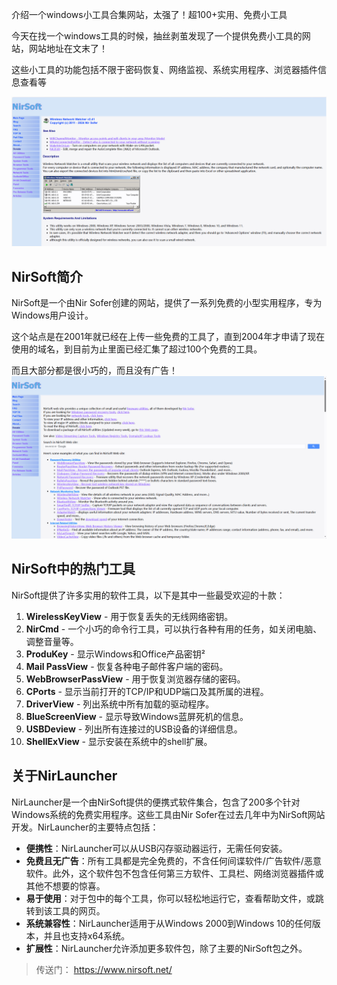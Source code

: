 介绍一个windows小工具合集网站，太强了！超100+实用、免费小工具

今天在找一个windows工具的时候，抽丝剥茧发现了一个提供免费小工具的网站，网站地址在文末了！

这些小工具的功能包括不限于密码恢复、网络监视、系统实用程序、浏览器插件信息查看等

![无线网络连接查看器](image-1.png)

## NirSoft简介

NirSoft是一个由Nir Sofer创建的网站，提供了一系列免费的小型实用程序，专为Windows用户设计。

这个站点是在2001年就已经在上传一些免费的工具了，直到2004年才申请了现在使用的域名，到目前为止里面已经汇集了超过100个免费的工具。

而且大部分都是很小巧的，而且没有广告！
![home-page](image.png)

## NirSoft中的热门工具


NirSoft提供了许多实用的软件工具，以下是其中一些最受欢迎的十款：

1. **WirelessKeyView** - 用于恢复丢失的无线网络密钥。
2. **NirCmd** - 一个小巧的命令行工具，可以执行各种有用的任务，如关闭电脑、调整音量等。
3. **ProduKey** - 显示Windows和Office产品密钥²
4. **Mail PassView** - 恢复各种电子邮件客户端的密码。
5. **WebBrowserPassView** - 用于恢复浏览器存储的密码。
6. **CPorts** - 显示当前打开的TCP/IP和UDP端口及其所属的进程。
7. **DriverView** - 列出系统中所有加载的驱动程序。
8. **BlueScreenView** - 显示导致Windows蓝屏死机的信息。
9. **USBDeview** - 列出所有连接过的USB设备的详细信息。
10. **ShellExView** - 显示安装在系统中的shell扩展。

## 关于NirLauncher

NirLauncher是一个由NirSoft提供的便携式软件集合，包含了200多个针对Windows系统的免费实用程序。这些工具由Nir Sofer在过去几年中为NirSoft网站开发。NirLauncher的主要特点包括：

- **便携性**：NirLauncher可以从USB闪存驱动器运行，无需任何安装。
- **免费且无广告**：所有工具都是完全免费的，不含任何间谍软件/广告软件/恶意软件。此外，这个软件包不包含任何第三方软件、工具栏、网络浏览器插件或其他不想要的惊喜。
- **易于使用**：对于包中的每个工具，你可以轻松地运行它，查看帮助文件，或跳转到该工具的网页。
- **系统兼容性**：NirLauncher适用于从Windows 2000到Windows 10的任何版本，并且也支持x64系统。
- **扩展性**：NirLauncher允许添加更多软件包，除了主要的NirSoft包之外。



>传送门： https://www.nirsoft.net/
